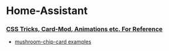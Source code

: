 # Home-Assistant


### [CSS Tricks, Card-Mod, Animations etc. For Reference](examples/readme.md)
* [mushroom-chip-card examples](mushroom-chip-card.md)
